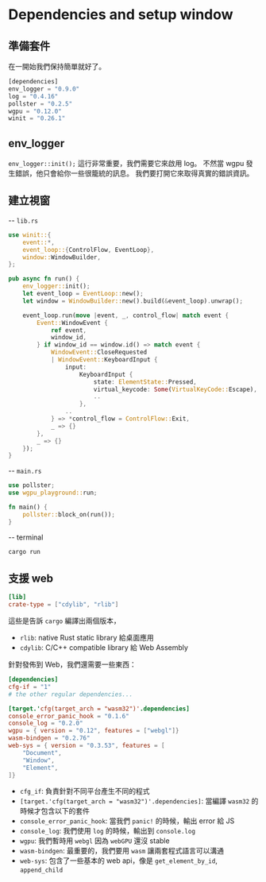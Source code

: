 # Dependencies and setup window

## 準備套件

在一開始我們保持簡單就好了。

```rust
[dependencies]
env_logger = "0.9.0"
log = "0.4.16"
pollster = "0.2.5"
wgpu = "0.12.0"
winit = "0.26.1"
```

## env_logger

`env_logger::init();` 這行非常重要，我們需要它來啟用 log。
不然當 wgpu 發生錯誤，他只會給你一些很籠統的訊息。
我們要打開它來取得真實的錯誤資訊。

## 建立視窗

-- `lib.rs`

```rust
use winit::{
    event::*,
    event_loop::{ControlFlow, EventLoop},
    window::WindowBuilder,
};

pub async fn run() {
    env_logger::init();
    let event_loop = EventLoop::new();
    let window = WindowBuilder::new().build(&event_loop).unwrap();

    event_loop.run(move |event, _, control_flow| match event {
        Event::WindowEvent {
            ref event,
            window_id,
        } if window_id == window.id() => match event {
            WindowEvent::CloseRequested
            | WindowEvent::KeyboardInput {
                input:
                    KeyboardInput {
                        state: ElementState::Pressed,
                        virtual_keycode: Some(VirtualKeyCode::Escape),
                        ..
                    },
                ..
            } => *control_flow = ControlFlow::Exit,
            _ => {}
        },
        _ => {}
    });
}
```

-- `main.rs`

```rust
use pollster;
use wgpu_playground::run;

fn main() {
    pollster::block_on(run());
}
```

-- terminal

```sh
cargo run
```

## 支援 web

```toml
[lib]
crate-type = ["cdylib", "rlib"]
```

這些是告訴 `cargo` 編譯出兩個版本，

- `rlib`: native Rust static library 給桌面應用
- `cdylib`: C/C++ compatible library 給 Web Assembly

針對發佈到 Web，我們還需要一些東西：

```toml
[dependencies]
cfg-if = "1"
# the other regular dependencies...

[target.'cfg(target_arch = "wasm32")'.dependencies]
console_error_panic_hook = "0.1.6"
console_log = "0.2.0"
wgpu = { version = "0.12", features = ["webgl"]}
wasm-bindgen = "0.2.76"
web-sys = { version = "0.3.53", features = [
    "Document",
    "Window",
    "Element",
]}
```

- `cfg_if`: 負責針對不同平台產生不同的程式
- `[target.'cfg(target_arch = "wasm32")'.dependencies]`: 當編譯 `wasm32` 的時候才包含以下的套件
- `console_error_panic_hook`: 當我們 `panic!` 的時候，輸出 error 給 JS
- `console_log`: 我們使用 `log` 的時候，輸出到 `console.log`
- `wgpu`: 我們暫時用 `webgl` 因為 `webGPU` 還沒 stable
- `wasm-bindgen`: 最重要的，我們要用 `wasm` 讓兩套程式語言可以溝通
- `web-sys`: 包含了一些基本的 web api，像是 `get_element_by_id`, `append_child`
